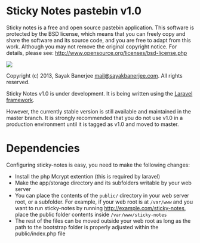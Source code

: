 Sticky Notes pastebin v1.0
===========================

Sticky notes is a free and open source pastebin application.
This software is protected by the BSD license, which means that you can freely
copy and share the software and its source code, and you are free to adapt from
this work. Although you may not remove the original copyright notice.
For details, please see: http://www.opensource.org/licenses/bsd-license.php

[![](http://www.pledgie.com/campaigns/20549.png?skin_name=chrome)](http://goo.gl/oWyEG)

Copyright (c) 2013, Sayak Banerjee <mail@sayakbanerjee.com>.
All rights reserved.

Sticky Notes v1.0 is under development. It is being written using the
[Laravel framework](http://laravel.com/).

However, the currently stable version is still available and maintained in the
master branch. It is strongly recommended that you do not use v1.0 in a
production environment until it is tagged as v1.0 and moved to master.


Dependencies
=============

Configuring sticky-notes is easy, you need to make the following changes:
 * Install the php Mcrypt extention (this is required by laravel)
 * Make the app/storage directory and its subfolders writable by your web server
 * You can place the contents of the `public/` directory in your web server root,
   or a subfolder. For example, if your web root is at `/var/www` and you want to
   run sticky-notes by running http://example.com/sticky-notes, place the public
   folder contents inside `/var/www/sticky-notes`
 * The rest of the files can be moved outside your web root as long as the path
   to the bootstrap folder is properly adjusted within the public/index.php file
